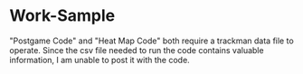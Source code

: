 # Work-Sample

"Postgame Code" and "Heat Map Code" both require a trackman data file to operate. Since the csv file needed to run the code contains valuable information, I am unable to post it with the code.
